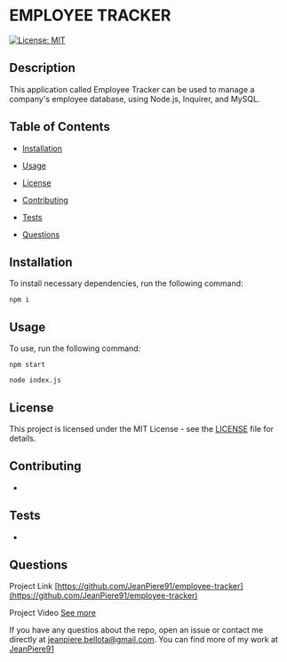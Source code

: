 # EMPLOYEE TRACKER

  [![License: MIT](https://img.shields.io/badge/License-MIT-yellow.svg)](https://opensource.org/licenses/MIT)
  
  ## Description
  
  This application called Employee Tracker can be used to manage a company's employee database, using Node.js, Inquirer, and MySQL. 
  
  ## Table of Contents
  
  - [Installation](#installation)
  
  - [Usage](#usage)
  
  - [License](#license)
  
  - [Contributing](#contributing)
  
  - [Tests](#tests)
  
  - [Questions](#questions)
  
  ## Installation
  
  To install necessary dependencies, run the following command:
  
  ```properties
  npm i
  ```  
  
  ## Usage
  
  To use, run the following command:
  
  ```properties
  npm start
  ```  

  ```properties
  node index.js
  ```  
  
  ## License
  
  This project is licensed under the MIT License - see the [LICENSE](https://opensource.org/license/mit/) file for details.
  
  ## Contributing
  
  -
  
  ## Tests
  
  -
  
  ## Questions

  Project Link [https://github.com/JeanPiere91/employee-tracker](https://github.com/JeanPiere91/employee-tracker)

  Project Video [See more](https://drive.google.com/file/d/1y7-U6ITcABtwC5kL96kS2eVru11xsJ9W/view)

  If you have any questios about the repo, open an issue or contact me directly at [jeanpiere.bellota@gmail.com](jeanpiere.bellota@gmail.com). You can find more of my work at [JeanPiere91](https://github.com/JeanPiere91)